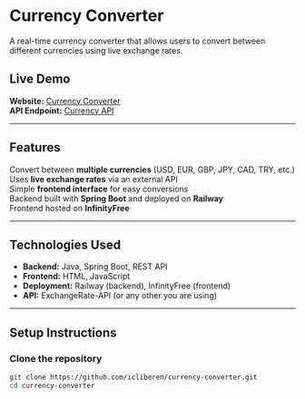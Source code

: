 # Currency Converter 

A real-time currency converter that allows users to convert between different currencies using live exchange rates.

## Live Demo
**Website:** [Currency Converter](http://trader.great-site.net/)  
**API Endpoint:** [Currency API](https://currency-converter-production-239c.up.railway.app/api/convert?amount=100&from=USD&to=EUR)

---

## Features
  Convert between **multiple currencies** (USD, EUR, GBP, JPY, CAD, TRY, etc.)  
  Uses **live exchange rates** via an external API  
  Simple **frontend interface** for easy conversions  
  Backend built with **Spring Boot** and deployed on **Railway**  
  Frontend hosted on **InfinityFree**  

---

## Technologies Used
- **Backend:** Java, Spring Boot, REST API
- **Frontend:** HTML, JavaScript
- **Deployment:** Railway (backend), InfinityFree (frontend)
- **API:** ExchangeRate-API (or any other you are using)


---

## Setup Instructions
### **Clone the repository**
```sh
git clone https://github.com/icliberen/currency-converter.git
cd currency-converter
